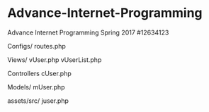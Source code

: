 # Advance-Internet-Programming
Advance Internet Programming Spring 2017
#12634123

Configs/
routes.php

Views/
vUser.php
vUserList.php

Controllers
cUser.php


Models/
mUser.php

assets/src/
juser.php
